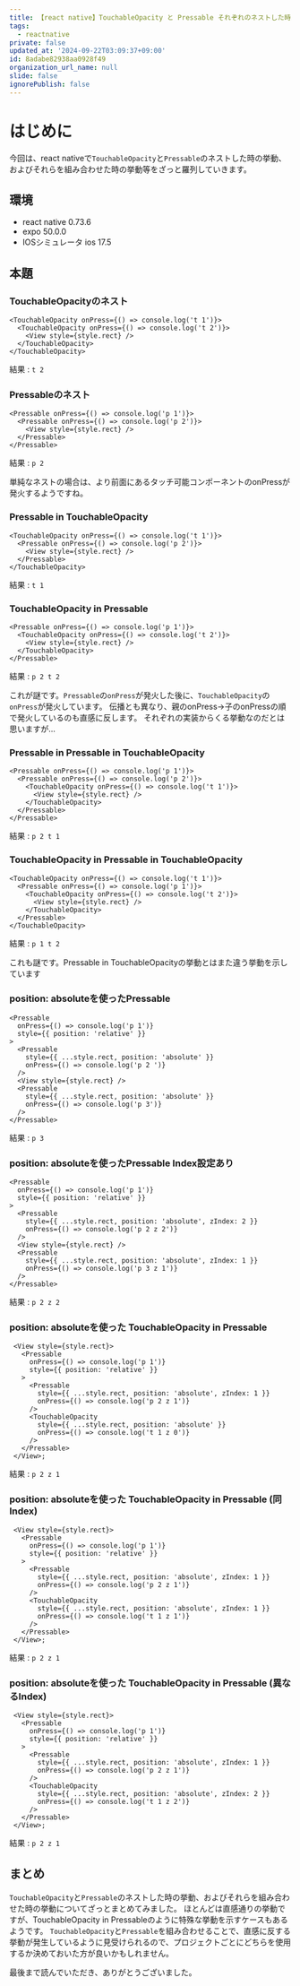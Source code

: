 ```yaml
---
title: 【react native】TouchableOpacity と Pressable それぞれのネストした時の挙動と、それを組み合わせた時の挙動
tags:
  - reactnative
private: false
updated_at: '2024-09-22T03:09:37+09:00'
id: 8adabe82938aa0928f49
organization_url_name: null
slide: false
ignorePublish: false
---
```

# はじめに
今回は、react nativeで`TouchableOpacity`と`Pressable`のネストした時の挙動、およびそれらを組み合わせた時の挙動等をざっと羅列していきます。

## 環境
- react native 0.73.6
- expo 50.0.0
- IOSシミュレータ ios 17.5

## 本題
### TouchableOpacityのネスト
```tsx
<TouchableOpacity onPress={() => console.log('t 1')}>
  <TouchableOpacity onPress={() => console.log('t 2')}>
    <View style={style.rect} />
  </TouchableOpacity>
</TouchableOpacity>
```
結果 : `t 2`

### Pressableのネスト
```tsx
<Pressable onPress={() => console.log('p 1')}>
  <Pressable onPress={() => console.log('p 2')}>
    <View style={style.rect} />
  </Pressable>
</Pressable>
```
結果 : `p 2`

単純なネストの場合は、より前面にあるタッチ可能コンポーネントのonPressが発火するようですね。

### Pressable in TouchableOpacity
```tsx
<TouchableOpacity onPress={() => console.log('t 1')}>
  <Pressable onPress={() => console.log('p 2')}>
    <View style={style.rect} />
  </Pressable>
</TouchableOpacity>
```
結果 : `t 1`

### TouchableOpacity in Pressable
```tsx
<Pressable onPress={() => console.log('p 1')}>
  <TouchableOpacity onPress={() => console.log('t 2')}>
    <View style={style.rect} />
  </TouchableOpacity>
</Pressable>
```
結果 : `p 2 t 2`

これが謎です。`Pressable`の`onPress`が発火した後に、`TouchableOpacity`の`onPress`が発火しています。
伝播とも異なり、親のonPress→子のonPressの順で発火しているのも直感に反します。
それぞれの実装からくる挙動なのだとは思いますが...

### Pressable in Pressable in TouchableOpacity
```tsx
<Pressable onPress={() => console.log('p 1')}>
  <Pressable onPress={() => console.log('p 2')}>
    <TouchableOpacity onPress={() => console.log('t 1')}>
      <View style={style.rect} />
    </TouchableOpacity>
  </Pressable>
</Pressable>
```
結果 : `p 2 t 1`


### TouchableOpacity in Pressable in TouchableOpacity
```tsx
<TouchableOpacity onPress={() => console.log('t 1')}>
  <Pressable onPress={() => console.log('p 1')}>
    <TouchableOpacity onPress={() => console.log('t 2')}>
      <View style={style.rect} />
    </TouchableOpacity>
  </Pressable>
</TouchableOpacity>
```
結果 : `p 1 t 2`

これも謎です。Pressable in TouchableOpacityの挙動とはまた違う挙動を示しています

### position: absoluteを使ったPressable
```tsx
<Pressable
  onPress={() => console.log('p 1')}
  style={{ position: 'relative' }}
>
  <Pressable
    style={{ ...style.rect, position: 'absolute' }}
    onPress={() => console.log('p 2 ')}
  />
  <View style={style.rect} />
  <Pressable
    style={{ ...style.rect, position: 'absolute' }}
    onPress={() => console.log('p 3')}
  />
</Pressable>
```
結果 : `p 3`

### position: absoluteを使ったPressable Index設定あり
```tsx
<Pressable
  onPress={() => console.log('p 1')}
  style={{ position: 'relative' }}
>
  <Pressable
    style={{ ...style.rect, position: 'absolute', zIndex: 2 }}
    onPress={() => console.log('p 2 z 2')}
  />
  <View style={style.rect} />
  <Pressable
    style={{ ...style.rect, position: 'absolute', zIndex: 1 }}
    onPress={() => console.log('p 3 z 1')}
  />
</Pressable>
```
結果 : `p 2 z 2`

### position: absoluteを使った TouchableOpacity in Pressable
```tsx
 <View style={style.rect}>
   <Pressable
     onPress={() => console.log('p 1')}
     style={{ position: 'relative' }}
   >
     <Pressable
       style={{ ...style.rect, position: 'absolute', zIndex: 1 }}
       onPress={() => console.log('p 2 z 1')}
     />
     <TouchableOpacity
       style={{ ...style.rect, position: 'absolute' }}
       onPress={() => console.log('t 1 z 0')}
     />
   </Pressable>
 </View>;
```

結果 : `p 2 z 1`

### position: absoluteを使った TouchableOpacity in Pressable (同Index)
```tsx
 <View style={style.rect}>
   <Pressable
     onPress={() => console.log('p 1')}
     style={{ position: 'relative' }}
   >
     <Pressable
       style={{ ...style.rect, position: 'absolute', zIndex: 1 }}
       onPress={() => console.log('p 2 z 1')}
     />
     <TouchableOpacity
       style={{ ...style.rect, position: 'absolute', zIndex: 1 }}
       onPress={() => console.log('t 1 z 1')}
     />
   </Pressable>
 </View>;
```
結果 : `p 2 z 1`

### position: absoluteを使った TouchableOpacity in Pressable (異なるIndex)
```tsx
 <View style={style.rect}>
   <Pressable
     onPress={() => console.log('p 1')}
     style={{ position: 'relative' }}
   >
     <Pressable
       style={{ ...style.rect, position: 'absolute', zIndex: 1 }}
       onPress={() => console.log('p 2 z 1')}
     />
     <TouchableOpacity
       style={{ ...style.rect, position: 'absolute', zIndex: 2 }}
       onPress={() => console.log('t 1 z 2')}
     />
   </Pressable>
 </View>;
```
結果 : `p 2 z 1`

## まとめ
`TouchableOpacity`と`Pressable`のネストした時の挙動、およびそれらを組み合わせた時の挙動についてざっとまとめてみました。
ほとんどは直感通りの挙動ですが、TouchableOpacity in Pressableのように特殊な挙動を示すケースもあるようです。
`TouchableOpacity`と`Pressable`を組み合わせることで、直感に反する挙動が発生しているように見受けられるので、プロジェクトごとにどちらを使用するか決めておいた方が良いかもしれません。

最後まで読んでいただき、ありがとうございました。
